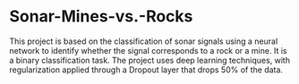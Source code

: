 # Sonar-Mines-vs.-Rocks
This project is based on the classification of sonar signals using a neural network to identify whether the signal corresponds to a rock or a mine. It is a binary classification task. The project uses deep learning techniques, with regularization applied through a Dropout layer that drops 50% of the data.
